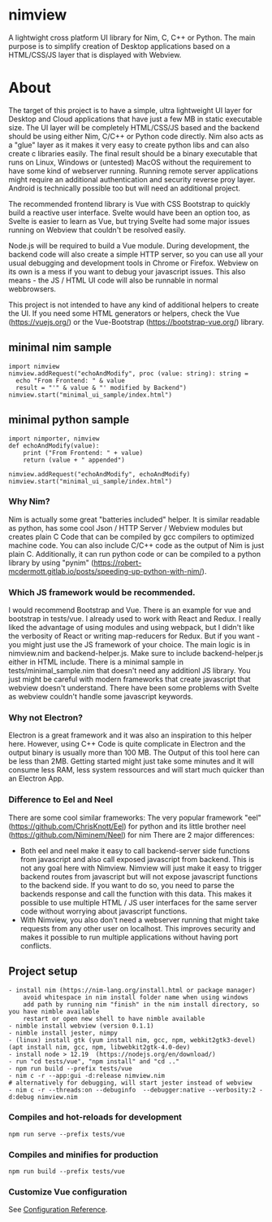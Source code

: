 # nimview
A lightwight cross platform UI library for Nim, C, C++ or Python. The main purpose is to simplify creation of Desktop applications based on a HTML/CSS/JS layer that is displayed with Webview.

# About

The target of this project is to have a simple, ultra lightweight UI layer for Desktop and Cloud applications that have just a few MB in static executable size. The UI layer will be completely HTML/CSS/JS based and the backend should be using either Nim, C/C++ or Python code directly. Nim also acts as a "glue" layer as it makes it very easy to create python libs and can also create c libraries easily. The final result should be a binary executable that runs on Linux, Windows or (untested) MacOS  without the requirement to have some kind of webserver running. Running remote server applications might require an additional authentication and security reverse proy layer. Android is technically possible too but will need an additional project. 

The recommended frontend library is Vue with CSS Bootstrap to quickly build a reactive user interface. Svelte would have been an option too, as Svelte is easier to learn as Vue, but trying Svelte had some major issues running on Webview that couldn't be resolved easily.

Node.js will be required to build a Vue module. During development, the backend code will also create a simple HTTP server, so you can use all your usual debugging and development tools in Chrome or Firefox. Webview on its own is a mess if you want to debug your javascript issues.
This also means - the JS / HTML UI code will also be runnable in normal webbrowsers.

This project is not intended to have any kind of additional helpers to create the UI. If you need some HTML generators or helpers, check the Vue (https://vuejs.org/) or the Vue-Bootstrap (https://bootstrap-vue.org/) library.

## minimal nim sample
```
import nimview
nimview.addRequest("echoAndModify", proc (value: string): string =
  echo "From Frontend: " & value
  result = "'" & value & "' modified by Backend")
nimview.start("minimal_ui_sample/index.html")
```
## minimal python sample
```
import nimporter, nimview
def echoAndModify(value):
    print ("From Frontend: " + value)
    return (value + " appended")

nimview.addRequest("echoAndModify", echoAndModify)
nimview.start("minimal_ui_sample/index.html")
```

### Why Nim?
Nim is actually some great "batteries included" helper. It is similar readable as python, has some cool Json / HTTP Server / Webview modules but creates plain C Code that can be compiled by gcc compilers to optimized machine code. You can also include C/C++ code as the output of Nim is just plain C. Additionally, it can run python code or can be compiled to a python library by using "pynim" (https://robert-mcdermott.gitlab.io/posts/speeding-up-python-with-nim/).

### Which JS framework would be recommended.
I would recommend Bootstrap and Vue. There is an example for vue and bootstrap in tests/vue.
I already used to work with React and Redux. I really liked the advantage of using modules and using webpack, but I didn't like the verbosity of React or writing map-reducers for Redux. But if you want - you might just use the JS framework of your choice.
The main logic is in nimview.nim and backend-helper.js. Make sure to include backend-helper.js either in HTML include. There is a minimal sample in tests/minimal_sample.nim that doesn't need any additionl JS library. 
You just might be careful with modern frameworks that create javascript that webview doesn't understand. There have been some problems with Svelte as webview couldn't handle some javascript keywords.

### Why not Electron?
Electron is a great framework and it was also an inspiration to this helper here. However, using C++ Code is quite complicate in Electron and the output binary is usually more than 100 MB.
The Output of this tool here can be less than 2MB. Getting started might just take some minutes and it will consume less RAM, less system ressources and will start much quicker than an Electron App.

### Difference to Eel and Neel
There are some cool similar frameworks: The very popular framework "eel" (https://github.com/ChrisKnott/Eel) for python and its little brother neel (https://github.com/Niminem/Neel) for nim
There are 2 major differences: 
- Both eel and neel make it easy to call backend-server side functions from javascript and also call exposed javascript from backend. This is not any goal here with Nimview. Nimview will just make it easy to trigger backend routes from javascript but will not expose javascript functions to the backend side. If you want to do so, you need to parse the backends response and call the function with this data. This makes it possible to use multiple HTML / JS user interfaces for the same server code without worrying about javascript functions.
- With Nimview, you also don't need a webserver running that might take requests from any other user on localhost. This improves security and makes it possible to run multiple applications without having port conflicts.

## Project setup
```
- install nim (https://nim-lang.org/install.html or package manager)
    avoid whitespace in nim install folder name when using windows
    add path by running nim "finish" in the nim install directory, so you have nimble available
    restart or open new shell to have nimble available
- nimble install webview (version 0.1.1)
- nimble install jester, nimpy
- (linux) install gtk (yum install nim, gcc, npm, webkit2gtk3-devel) (apt install nim, gcc, npm, libwebkit2gtk-4.0-dev)
- install node > 12.19  (https://nodejs.org/en/download/)
- run "cd tests/vue", "npm install" and "cd .." 
- npm run build --prefix tests/vue
- nim c -r --app:gui -d:release nimview.nim 
# alternatively for debugging, will start jester instead of webview
- nim c -r --threads:on --debuginfo  --debugger:native --verbosity:2 -d:debug nimview.nim
```

### Compiles and hot-reloads for development
```
npm run serve --prefix tests/vue
```

### Compiles and minifies for production
```
npm run build --prefix tests/vue
```

### Customize Vue configuration
See [Configuration Reference](https://cli.vuejs.org/config/).
